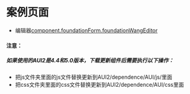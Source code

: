 # 案例页面 
 - 编辑器[component.foundationForm.foundationWangEditor](https://pc.awebide.com/#/wangEditor/Demo/Foundation/wangEditor?title=Wang%E6%96%87%E6%9C%AC%E7%BC%96%E8%BE%91%E5%99%A8&pageId=wangEditor)
 
#### 注意：
##### 如果使用的AUI2是4.4和5.0版本，下载更新组件后需要执行以下操作：
- 把js文件夹里面的js文件替换更新到AUI2/dependence/AUI/js/里面
- 把css文件夹里面的css文件替换更新到AUI2/dependence/AUI/css里面